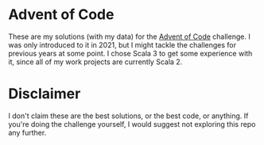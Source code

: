 # Advent of Code

These are my solutions (with my data) for the [Advent of Code](https://adventofcode.com/)
challenge. I was only introduced to it in 2021, but I might tackle the
challenges for previous years at some point. I chose Scala 3 to get some
experience with it, since all of my work projects are currently Scala 2.

# Disclaimer

I don't claim these are the best solutions, or the best code, or anything. If
you're doing the challenge yourself, I would suggest not exploring this repo
any further.
